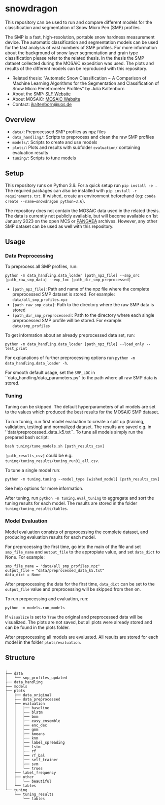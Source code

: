 # snowdragon

This repository can be used to run and compare different models for the classification and segmentation of Snow Micro Pen (SMP) profiles.  

The SMP is a fast, high-resolution, portable snow hardness measurement device. The automatic classification and segmentation models can be used for the fast analysis of vast numbers of SMP profiles. For more information about the background of snow layer segmentation and grain type classification please refer to the related thesis. In the thesis the SMP dataset collected during the MOSAiC expedition was used. The plots and results of the different models can be reproduced with this repository.

* Related thesis: "Automatic Snow Classification − A Comparison of Machine Learning Algorithms for the Segmentation and Classification of Snow Micro Penetrometer Profiles" by Julia Kaltenborn
* About the SMP: [SLF Website](https://www.slf.ch/en/ueber-das-slf/versuchsanlagen-und-labors/kaeltelabor/snowmicropenr.html) 
* About MOSAiC: [MOSAiC Website](https://mosaic-expedition.org/)
* Contact: [jkaltenborn@uos.de](mailto:jkaltenborn@uos.de)


## Overview

* ``data/``: Preprocessed SMP profiles as npz files
* ``data_handling/``: Scripts to preprocess and clean the raw SMP profiles
* ``models/``: Scripts to create and use models
* ``plots/``: Plots and results with subfolder ``evaluation/`` containing evaluation results
* ``tuning/``: Scripts to tune models

## Setup

This repository runs on Python 3.6. For a quick setup run ``pip install -e .`` The required packages can also be installed with ``pip install -r requirements.txt``. If wished, create an environment beforehand (eg: ``conda create --name=snowdragon python=3.6``).  

The repository does not contain the MOSAiC data used in the related thesis. The data is currently not publicly available, but will become available on 1st January 2023 on the open MCS or [PANGAEA](https://www.pangaea.de/) archives. However, any other SMP dataset can be used as well with this repository.

## Usage

### Data Preprocessing

To preprocess all SMP profiles, run:

```
python -m data_handling.data_loader [path_npz_file] --smp_src [path_raw_smp_data] --exp_loc [path_dir_smp_preprocessed]
```

* ``[path_npz_file]``: Path and name of the npz file where the complete preprocessed SMP dataset is stored. For example: ``data/all_smp_profiles.npz``
* ``[path_raw_smp_data]``: Path to the directory where the raw SMP data is stored
* ``[path_dir_smp_preprocessed]``: Path to the directory where each single preprocessed SMP profile will be stored. For example: ``data/smp_profiles``

To get information about an already preprocessed data set, run:
```
python -m data_handling.data_loader [path_npz_file] --load_only --test_print
```

For explanations of further preprocessing options run ``python -m data_handling.data_loader -h``.

For smooth default usage, set the ``SMP_LOC`` in ``data_handling/data_parameters.py" to the path where all raw SMP data is stored.

### Tuning

Tuning can be skipped. The default hyperparameters of all models are set to the values which produced the best results for the MOSAiC SMP dataset.

To run tuning, run first model evaluation to create a split up (training, validation, testing) and normalized dataset. The results are saved e.g. in ''data/preprocessed_data_k5.txt``. To tune all models simply run the prepared bash script:

```
bash tuning/tune_models.sh [path_results_csv]
``` 

``[path_results_csv]`` could be e.g. ``tuning/tuning_results/tuning_run01_all.csv``.

To tune a single model run:

```
python -m tuning.tuning --model_type [wished_model] [path_results_csv]
```
See help options for more information.

After tuning, run ``python -m tuning.eval_tuning`` to aggregate and sort the tuning results for each model. The results are stored in the folder ``tuning/tuning_results/tables``.


### Model Evaluation

Model evaluation consists of preprocessing the complete dataset, and producing evaluation results for each model.

For preprocessing the first time, go into the main of the file and set ``smp_file_name`` and ``output_file`` to the appropiate value, and set ``data_dict`` to None. For example:

```
smp_file_name = "data/all_smp_profiles.npz"
output_file = "data/preprocessed_data_k5.txt"
data_dict = None
```
After preprocessing the data for the first time, ``data_dict`` can be set to the ``output_file`` value and preprocessing will be skipped from then on.

To run prepocessing and evaluation, run:

```
python -m models.run_models
```
If ``visualize`` is set to ``True`` the original and preprocessed data will be visualized. The plots are not saved, but all plots were already stored and can be found in the plots folder.

After preprocessing all models are evaluated. All results are stored for each model in the folder ``plots/evaluation``.

## Structure

```
.
├── data
│   └── smp_profiles_updated
├── data_handling
├── models
├── plots
│   ├── data_original
│   ├── data_preprocessed
│   ├── evaluation
│   │   ├── baseline
│   │   ├── blstm
│   │   ├── bmm
│   │   ├── easy_ensemble
│   │   ├── enc_dec
│   │   ├── gmm
│   │   ├── kmeans
│   │   ├── knn
│   │   ├── label_spreading
│   │   ├── lstm
│   │   ├── rf
│   │   ├── rf_bal
│   │   ├── self_trainer
│   │   ├── svm
│   │   └── trues
│   ├── label_frequency
│   ├── other
│   │   └── beautiful
│   └── tables
└── tuning
    └── tuning_results
        └── tables

```
